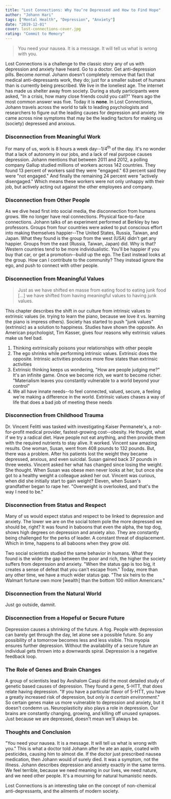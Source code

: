 ```yaml
---
title: "Lost Connections: Why You’re Depressed and How to Find Hope"
author: "Johann Hari"
tags: ["Mental Health", "Depression", "Anxiety"]
date: "2019-12-01"
cover: lost-connections-cover.jpg
rating: "Commit to Memory"
---
```


> You need your nausea. It is a message. It will tell us what is wrong with you.

Lost Connections is a challenge to the classic story any of us with depression and anxiety have heard. Go to a doctor. Get anti-depression pills. Become _normal_. Johann doesn't completely remove that fact that medical anti-depressants work, they do; just for a smaller subset of humans than is currently being prescribed. We live in the loneliest age. The internet has made us shelter away from society. During a study participants were asked, "In a crisis, how many close friends could you call?" Years ago the most common answer was five. Today it is **none**. In Lost Connections, Johann travels across the world to talk to leading psychologists and researchers to figure out the leading causes for depression and anxiety. He came across nine symptoms that may be the leading factors for making us (society) depressed and anxious.

### Disconnection from Meaningful Work

For many of us, work is 8 hours a week day--1/4<sup>th</sup> of the day. It's no wonder that a lack of autonomy in our jobs, and a lack of real purpose causes depression. Johann mentions that between 2011 and 2012, a polling company Gallup studied millions of workers across 142 countries. They found 13 percent of workers said they were "engaged." 63 percent said they were "not engaged." And finally the remaining 24 percent were "actively disengaged." Which means these workers were not only unhappy with their job, but actively acting out against the other employees and company.

### Disconnection from Other People

As we dive head first into social media, the disconnection from humans grows. We no longer have real connections. Physical face-to-face connections. Johann talks of an experiment performed at Berkley by two professors. Groups from four countries were asked to put conscious effort into making themselves happier--The United States, Russia, Taiwan, and Japan. What they found is the group from the west (USA) didn't get any happier. Groups from the east (Russia, Taiwan, Japan) did. Why is that? Western countries tend to be more individualistic. You'll be happier if you buy that car, or get a promotion--build up the ego. The East instead looks at the group. How can I contribute to the community? They instead ignore the ego, and push to connect with other people.

### Disconnection from Meaningful Values

> Just as we have shifted en masse from eating food to eating junk food [...] we have shifted from having meaningful values to having junk values.

This chapter describes the shift in our culture from intrinsic values to extrinsic values (ie. trying to learn the piano, because we love it vs. learning the piano is impress others). Society has started to push "junk values" (extrinsic) as a solution to happiness. Studies have shown the opposite. An American psychologist, Tim Kasser, gives four reasons why extrinsic values make us feel bad.

1. Thinking extrinsically poisons your relationships with other people
2. The ego shrinks while performing intrinsic values. Extrinsic does the opposite. Intrinsic activities produces more flow states than extrinsic activities
3. Extrinsic thinking keeps us wondering, "How are people judging me?" It's an infinite game. Once we become rich, we want to become richer. "Materialism leaves you constantly vulnerable to a world beyond your control"
4. We all have innate needs--to feel connected, valued, secure, a feeling we're making a difference in the world. Extrinsic values chases a way of life that does a bad job of meeting these needs

### Disconnection from Childhood Trauma

Dr. Vincent Felitti was tasked with investigating Kaiser Permanete's, a not-for-profit medical provider, fastest-growing cost--obesity. He thought, what if we try a radical diet. Have people not eat anything, and then provide them with the required nutrients to stay alive. It worked. Vincent saw amazing results. One woman, Susan, went from 408 pounds to 132 pounds. But, there was a problem. After his patients lost the weight they became depressed, anxious, and even suicidal. Susan gained back 37 pounds in three weeks. Vincent asked her what has changed since losing the weight. She thought. When Susan was obese men never looks at her, but once she got to a healthy weight a colleague asked her out. Vincent was curious, when did she initially start to gain weight? Eleven, when Susan's grandfather began to rape her. "Overweight is overlooked, and that's the way I need to be."

### Disconnection from Status and Respect

Many of us would expect status and respect to be linked to depression and anxiety. The lower we are on the social totem pole the more depressed we should be, right? It was found in baboons that even the alpha, the top dog, shows high degrees on depression and anxiety also. They are constantly being challenged for the perks of leader. A constant threat of displacement. Which in time, happens to all baboons when they grow old.

Two social scientists studied the same behavior in humans. What they found is the wider the gap between the poor and rich, the higher the society suffers from depression and anxiety. "When the status gap is too big, it creates a sense of defeat that you can't escape from." Today, more than any other time, we have a much wider status gap. "The six heirs to the Walmart fortune own more [wealth] than the bottom 100 million Americans."

### Disconnection from the Natural World

Just go outside, damnit.

### Disconnection from a Hopeful or Secure Future

Depression causes a shrinking of the future. A fog. People with depression can barely get through the day, let alone see a possible future. So any possibility of a tomorrow becomes less and less visible. This myopia ensures further depression. Without the availability of a secure future an individual gets thrown into a downwards spiral. Depression is a negative feedback loop.

### The Role of Genes and Brain Changes

A group of scientists lead by Avshalom Caspi did the most detailed study of genetic based causes of depression. They found a gene, 5-HTT, that does relate having depression. "If you have a particular flavor of 5-HTT, you have a greatly increased risk of depression, but _only is a certain environment_." So certain genes make us more vulnerable to depression and anxiety, but it doesn't condemn us. Neuroplasticity also plays a role in depression. Our brains are constantly changing, growing, and killing off unused synapses. Just because we are depressed, doesn't mean we'll always be.

### Thoughts and Conclusion

"You need your nausea. It is a message. It will tell us what is wrong with you." This is what a doctor told Johann after he ate an apple, coated with pesticides, causing him to almost die. If the doctor just prescribed nausea medication, then Johann would of surely died. It was a symptom, not the illness. Johann describes depression and anxiety exactly in the same terms. We feel terrible, because we need meaning in our lives, we need nature, and we need other people. It's a mourning for natural humanistic needs.

Lost Connections is an interesting take on the concept of non-chemical anti-depressants, and the ailments of modern society.
